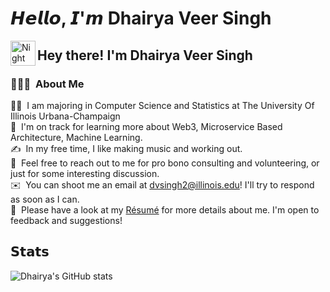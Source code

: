 # 𝙃𝙚𝙡𝙡𝙤, 𝙄'𝙢 Dhairya Veer Singh


<img alt="Night Coding" src="./assets/Hand%20Wave.gif" width='40' align="left"/><h2 align="left">Hey there! I'm Dhairya Veer Singh</h2>

<!-- ## 👋 &nbsp;Hey there! I'm Dhairya Veer Singh -->


### 👨🏻‍💻 &nbsp;About Me

👨‍💻 &nbsp;I am majoring in Computer Science and Statistics at The University Of Illinois Urbana-Champaign\
🌱 &nbsp;I'm on track for learning more about Web3, Microservice Based Architecture, Machine Learning.\
✍️ &nbsp;In my free time, I like making music and working out.\
💬 &nbsp;Feel free to reach out to me for pro bono consulting and volunteering, or just for some interesting discussion.\
✉️ &nbsp;You can shoot me an email at dvsingh2@illinois.edu! I'll try to respond as soon as I can.\
📄 &nbsp;Please have a look at my [Résumé](https://dhairyaveersingh.com/) for more details about me. I'm open to feedback and suggestions!

## 𝗦𝘁𝗮𝘁𝘀

![Dhairya's GitHub stats](https://github-readme-stats.vercel.app/api?username=dhairyaveersingh&show_icons=true&theme=transparent)
